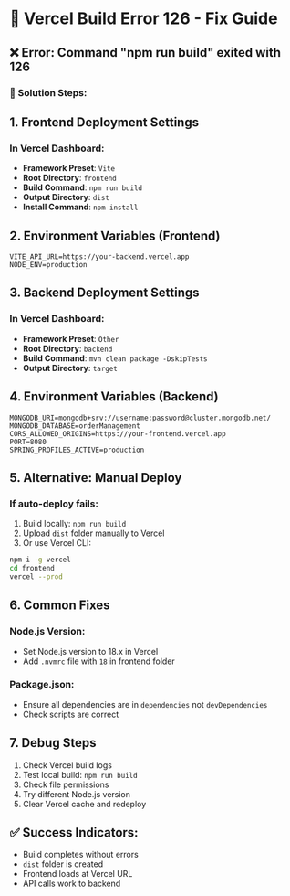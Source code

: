 # 🔧 Vercel Build Error 126 - Fix Guide

## ❌ Error: Command "npm run build" exited with 126

### 🎯 Solution Steps:

## 1. **Frontend Deployment Settings**

### In Vercel Dashboard:
- **Framework Preset**: `Vite`
- **Root Directory**: `frontend`
- **Build Command**: `npm run build`
- **Output Directory**: `dist`
- **Install Command**: `npm install`

## 2. **Environment Variables (Frontend)**
```
VITE_API_URL=https://your-backend.vercel.app
NODE_ENV=production
```

## 3. **Backend Deployment Settings**

### In Vercel Dashboard:
- **Framework Preset**: `Other`
- **Root Directory**: `backend`
- **Build Command**: `mvn clean package -DskipTests`
- **Output Directory**: `target`

## 4. **Environment Variables (Backend)**
```
MONGODB_URI=mongodb+srv://username:password@cluster.mongodb.net/
MONGODB_DATABASE=orderManagement
CORS_ALLOWED_ORIGINS=https://your-frontend.vercel.app
PORT=8080
SPRING_PROFILES_ACTIVE=production
```

## 5. **Alternative: Manual Deploy**

### If auto-deploy fails:
1. Build locally: `npm run build`
2. Upload `dist` folder manually to Vercel
3. Or use Vercel CLI:
```bash
npm i -g vercel
cd frontend
vercel --prod
```

## 6. **Common Fixes**

### Node.js Version:
- Set Node.js version to 18.x in Vercel
- Add `.nvmrc` file with `18` in frontend folder

### Package.json:
- Ensure all dependencies are in `dependencies` not `devDependencies`
- Check scripts are correct

## 7. **Debug Steps**

1. Check Vercel build logs
2. Test local build: `npm run build`
3. Check file permissions
4. Try different Node.js version
5. Clear Vercel cache and redeploy

## ✅ Success Indicators:
- Build completes without errors
- `dist` folder is created
- Frontend loads at Vercel URL
- API calls work to backend
